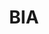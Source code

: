---
# This topic lives at
# https://digital.gov/topics/bia

slug: "bia"

# Topic Title
title: "BIA"

# description — keep it short and clear
summary: ""


# Weight
weight: 1

# For more information on managing topics,
# see https://github.com/GSA/digitalgov.gov/wiki
---